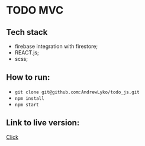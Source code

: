 # TODO MVC

## Tech stack
- firebase integration with firestore;
- REACT.js;
- scss;

## How to run:
- `git clone git@github.com:AndrewLyko/todo_js.git`
- `npm install`
- `npm start`


## Link to live version:
[Click](https://todo-fd2f3.web.app/)